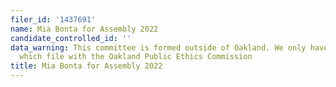```yaml
---
filer_id: '1437691'
name: Mia Bonta for Assembly 2022
candidate_controlled_id: ''
data_warning: This committee is formed outside of Oakland. We only have data on committees
  which file with the Oakland Public Ethics Commission
title: Mia Bonta for Assembly 2022
---
```


